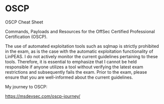 # OSCP
OSCP Cheat Sheet

Commands, Payloads and Resources for the OffSec Certified Professional Certification (OSCP).

The use of automated exploitation tools such as sqlmap is strictly prohibited in the exam, as is the case with the automatic exploitation functionality of LinPEAS. I do not actively monitor the current guidelines pertaining to these tools. Therefore, it is essential to emphasize that I cannot be held responsible if anyone utilizes a tool without verifying the latest exam restrictions and subsequently fails the exam. Prior to the exam, please ensure that you are well-informed about the current guidelines.

My journey to OSCP:

https://msdevsec.com/oscp-journey/
